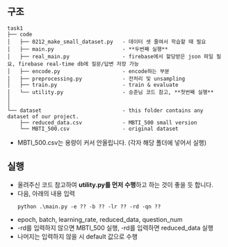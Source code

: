 ## 구조
```
task1  
├── code  
│   ├── 0212_make_small_dataset.py   - 데이터 셋 줄여서 학습할 때 필요  
│   ├── main.py                      - **두번째 실행**
│   ├── real_main.py                 - firebase에서 할당받은 json 파일 필요, firebase real-time db에 질문/답변 저장 가능
│   ├── encode.py                    - encode하는 부분  
│   ├── preprocessing.py             - 전처리 및 unsampling  
│   ├── train.py                     - train & evaluate  
│   └── utility.py                   - 승준님 코드 참고, **첫번째 실행**
│  
│  
└── dataset                          - this folder contains any dataset of our project.  
    ├── reduced_data.csv             - MBTI_500 small version  
    └── MBTI_500.csv                 - original dataset
```
- MBTI_500.csv는 용량이 커서 안올립니다. (각자 해당 폴더에 넣어서 실행)

## 실행

- 올려주신 코드 참고하여 **utility.py를 먼저 수행**하고 하는 것이 좋을 듯 합니다. 
- 다음, 아래의 내용 입력
    ```
    python .\main.py -e ?? -b ?? -lr ?? -rd -qn ??
    ```
- epoch, batch, learning_rate, reduced_data, question_num
- -rd를 입력하지 않으면 MBTI_500 실행, -rd를 입력하면 reduced_data 실행
- 나머지는 입력하지 않을 시 default 값으로 수행
